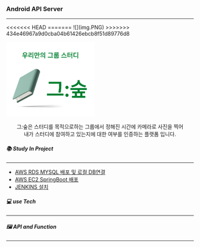 <h3>Android API Server</h3>

<hr>
<<<<<<< HEAD
=======
![](img.PNG)
>>>>>>> 434e46967a9d0cba04b61426ebcb8f51d89776d8

![](img.PNG)

<center>그:숲은 스터디를 목적으로하는 그룹에서 정해진 시간에 카메라로 사진을 찍어 </center>
<center>내가 스터디에 참여하고 있는지에 대한 여부를 인증하는 플랫폼 입니다.</center>



<h5>📚  Study In Project</h5>

<hr>

- [AWS RDS MYSQL 배포 및 로컬 DB연결](https://velog.io/@kimgy0/AWS-RDS-%EC%9D%B8%EC%8A%A4%ED%84%B4%EC%8A%A4-%EC%83%9D%EC%84%B1)
- [AWS EC2 SpringBoot 배포](https://velog.io/@kimgy0/AWS%EC%97%90-SpringBoot%EC%97%B0%EB%8F%99%ED%95%98%EA%B8%B0)
- [JENKINS 설치](https://velog.io/@kimgy0/EC2%EC%97%90-JENKINS-%EB%B0%B0%ED%8F%AC-%EB%B0%8F-%EC%84%A4%EC%B9%98)



<h5>💻  use Tech</h5>

<hr>













<h5>🖼  API and Function</h5>

<hr>







